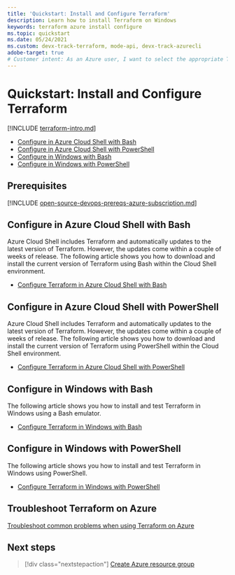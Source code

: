 ```yaml
---
title: 'Quickstart: Install and Configure Terraform'
description: Learn how to install Terraform on Windows
keywords: terraform azure install configure 
ms.topic: quickstart
ms.date: 05/24/2021
ms.custom: devx-track-terraform, mode-api, devx-track-azurecli 
adobe-target: true
# Customer intent: As an Azure user, I want to select the appropriate Terraform installation for my environment.
---
```


# Quickstart: Install and Configure Terraform

[!INCLUDE [terraform-intro.md](./includes/terraform-intro.md)]

- [Configure in Azure Cloud Shell with Bash](#configure-in-azure-cloud-shell-with-bash)
- [Configure in Azure Cloud Shell with PowerShell](#configure-in-azure-cloud-shell-with-powershell)
- [Configure in Windows with Bash](#configure-in-windows-with-bash)
- [Configure in Windows with PowerShell](#configure-in-windows-with-powershell)

## Prerequisites

[!INCLUDE [open-source-devops-prereqs-azure-subscription.md](../includes/open-source-devops-prereqs-azure-subscription.md)]

## Configure in Azure Cloud Shell with Bash

Azure Cloud Shell includes Terraform and automatically updates to the latest version of Terraform. However, the updates come within a couple of weeks of release. The following article shows you how to download and install the current version of Terraform using Bash within the Cloud Shell environment.

- [Configure Terraform in Azure Cloud Shell with Bash](./get-started-cloud-shell-bash.md)

## Configure in Azure Cloud Shell with PowerShell

Azure Cloud Shell includes Terraform and automatically updates to the latest version of Terraform. However, the updates come within a couple of weeks of release. The following article shows you how to download and install the current version of Terraform using PowerShell within the Cloud Shell environment.

- [Configure Terraform in Azure Cloud Shell with PowerShell](./get-started-cloud-shell-powershell.md)

## Configure in Windows with Bash

The following article shows you how to install and test Terraform in Windows using a Bash emulator.

- [Configure Terraform in Windows with Bash](./get-started-windows-bash.md)

## Configure in Windows with PowerShell

The following article shows you how to install and test Terraform in Windows using PowerShell.

- [Configure Terraform in Windows with PowerShell](./get-started-windows-powershell.md)

## Troubleshoot Terraform on Azure

[Troubleshoot common problems when using Terraform on Azure](troubleshoot.md)

## Next steps

> [!div class="nextstepaction"]
> [Create Azure resource group](create-resource-group.md)
